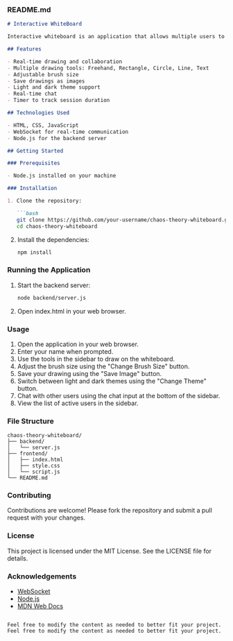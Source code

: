 ### README.md

```markdown
# Interactive WhiteBoard

Interactive whiteboard is an application that allows multiple users to draw, chat, and collaborate in real-time. The application supports various drawing tools, including freehand drawing, rectangles, circles, and lines. Users can also change the brush size, save their drawings, and switch between light and dark themes.

## Features

- Real-time drawing and collaboration
- Multiple drawing tools: Freehand, Rectangle, Circle, Line, Text
- Adjustable brush size
- Save drawings as images
- Light and dark theme support
- Real-time chat
- Timer to track session duration

## Technologies Used

- HTML, CSS, JavaScript
- WebSocket for real-time communication
- Node.js for the backend server

## Getting Started

### Prerequisites

- Node.js installed on your machine

### Installation

1. Clone the repository:

   ```bash
   git clone https://github.com/your-username/chaos-theory-whiteboard.git
   cd chaos-theory-whiteboard
   ```

2. Install the dependencies:

   ```bash
   npm install
   ```

### Running the Application

1. Start the backend server:

   ```bash
   node backend/server.js
   ```

2. Open index.html in your web browser.

### Usage

1. Open the application in your web browser.
2. Enter your name when prompted.
3. Use the tools in the sidebar to draw on the whiteboard.
4. Adjust the brush size using the "Change Brush Size" button.
5. Save your drawing using the "Save Image" button.
6. Switch between light and dark themes using the "Change Theme" button.
7. Chat with other users using the chat input at the bottom of the sidebar.
8. View the list of active users in the sidebar.

### File Structure

```
chaos-theory-whiteboard/
├── backend/
│   └── server.js
├── frontend/
│   ├── index.html
│   ├── style.css
│   └── script.js
└── README.md
```

### Contributing

Contributions are welcome! Please fork the repository and submit a pull request with your changes.

### License

This project is licensed under the MIT License. See the LICENSE file for details.

### Acknowledgements

- [WebSocket](https://developer.mozilla.org/en-US/docs/Web/API/WebSocket)
- [Node.js](https://nodejs.org/)
- [MDN Web Docs](https://developer.mozilla.org/)

```

Feel free to modify the content as needed to better fit your project.
Feel free to modify the content as needed to better fit your project.

